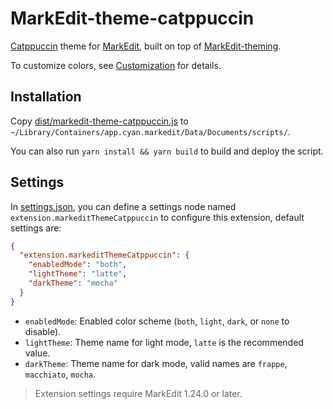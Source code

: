 # MarkEdit-theme-catppuccin

[Catppuccin](https://catppuccin.com/) theme for [MarkEdit](https://github.com/MarkEdit-app/MarkEdit), built on top of [MarkEdit-theming](https://github.com/MarkEdit-app/MarkEdit-theming).

To customize colors, see [Customization](https://github.com/MarkEdit-app/MarkEdit-theming/wiki#customization) for details.

## Installation

Copy [dist/markedit-theme-catppuccin.js](dist/markedit-theme-catppuccin.js) to `~/Library/Containers/app.cyan.markedit/Data/Documents/scripts/`.

You can also run `yarn install && yarn build` to build and deploy the script.

## Settings

In [settings.json](https://github.com/MarkEdit-app/MarkEdit/wiki/Customization#advanced-settings), you can define a settings node named `extension.markeditThemeCatppuccin` to configure this extension, default settings are:

```json
{
  "extension.markeditThemeCatppuccin": {
    "enabledMode": "both",
    "lightTheme": "latte",
    "darkTheme": "mocha"
  }
}
```

- `enabledMode`: Enabled color scheme (`both`, `light`, `dark`, or `none` to disable).
- `lightTheme`: Theme name for light mode, `latte` is the recommended value.
- `darkTheme`: Theme name for dark mode, valid names are `frappe`, `macchiato`, `mocha`.

> Extension settings require MarkEdit 1.24.0 or later.
